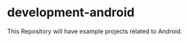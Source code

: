 development-android
=================
This Repository will have example projects related to Android.
